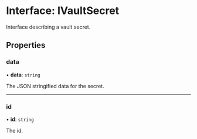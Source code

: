 # Interface: IVaultSecret

Interface describing a vault secret.

## Properties

### data

• **data**: `string`

The JSON stringified data for the secret.

___

### id

• **id**: `string`

The id.

